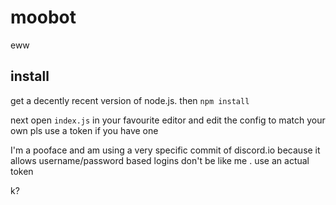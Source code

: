 # moobot

eww

## install

get a decently recent version of node.js.
then `npm install`

next open `index.js` in your favourite editor and edit the config to match your own
pls use a token if you have one

I'm a pooface and am using a very specific commit of discord.io because it allows username/password based logins
don't be like me .
use an actual token

k?
